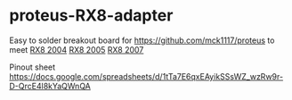 # proteus-RX8-adapter

Easy to solder breakout board for https://github.com/mck1117/proteus to meet 
[RX8 2004](https://github.com/rusefi/rusefi/wiki/Mazda-RX8-2004) 
[RX8 2005](https://github.com/rusefi/rusefi/wiki/Mazda-RX8-2005)
[RX8 2007](https://github.com/rusefi/rusefi/wiki/Mazda-RX8-2007)


Pinout sheet https://docs.google.com/spreadsheets/d/1tTa7E6qxEAyikSSsWZ_wzRw9r-D-QrcE4l8kYaQWnQA
